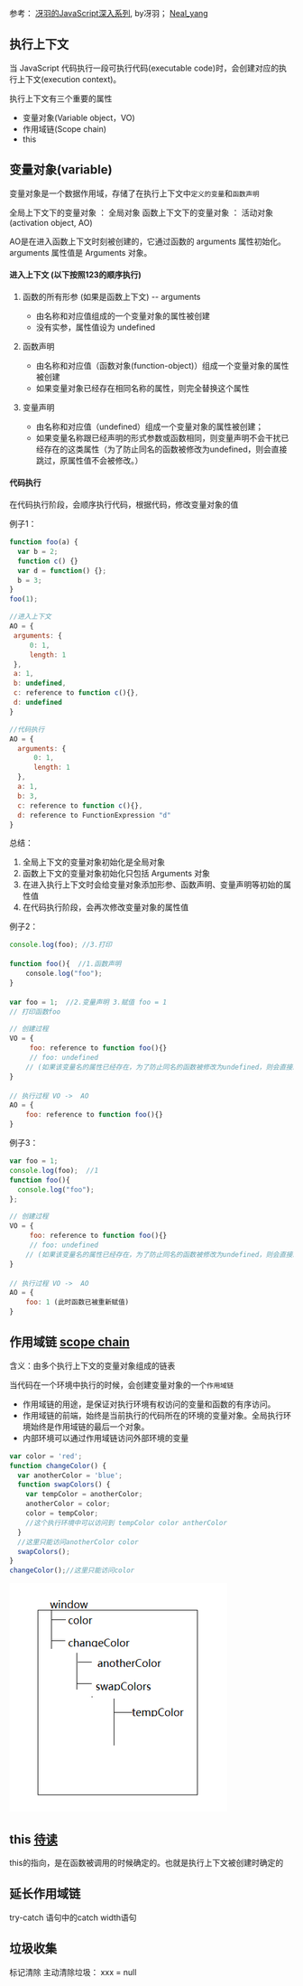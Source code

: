 ﻿参考： [冴羽的JavaScript深入系列](https://github.com/mqyqingfeng/Blog),  by冴羽； [Neal_yang](https://juejin.im/post/59c91b106fb9a00a4b0c5f0e)
 
## 执行上下文
 当 JavaScript 代码执行一段可执行代码(executable code)时，会创建对应的执行上下文(execution context)。

 执行上下文有三个重要的属性
   * 变量对象(Variable object，VO)
   * 作用域链(Scope chain)
   * this

## 变量对象(variable)
 变量对象是一个数据作用域，存储了在执行上下文中`定义的变量`和`函数声明`

 全局上下文下的变量对象 ： 全局对象
 函数上下文下的变量对象 ： 活动对象(activation object, AO)

AO是在进入函数上下文时刻被创建的，它通过函数的 arguments 属性初始化。arguments 属性值是 Arguments 对象。
 
#### 进入上下文 (以下按照123的顺序执行) 
1.  函数的所有形参 (如果是函数上下文) -- arguments
     - 由名称和对应值组成的一个变量对象的属性被创建
     - 没有实参，属性值设为 undefined
 
2. 函数声明
    - 由名称和对应值（函数对象(function-object)）组成一个变量对象的属性被创建
    - 如果变量对象已经存在相同名称的属性，则完全替换这个属性
 
3. 变量声明
   - 由名称和对应值（undefined）组成一个变量对象的属性被创建；
   - 如果变量名称跟已经声明的形式参数或函数相同，则变量声明不会干扰已经存在的这类属性（为了防止同名的函数被修改为undefined，则会直接跳过，原属性值不会被修改。）
 
#### 代码执行
在代码执行阶段，会顺序执行代码，根据代码，修改变量对象的值

例子1： 
```javascript 
function foo(a) {
  var b = 2;
  function c() {}
  var d = function() {};
  b = 3;
}
foo(1);
```
 ```javascript 
//进入上下文
AO = {
  arguments: {
      0: 1,
      length: 1
  },
  a: 1,
  b: undefined,
  c: reference to function c(){},
  d: undefined
}
```
```javascript 
//代码执行
AO = {
  arguments: {
      0: 1,
      length: 1
  },
  a: 1,
  b: 3,
  c: reference to function c(){},
  d: reference to FunctionExpression "d"
}
```
总结：
  1. 全局上下文的变量对象初始化是全局对象
  2. 函数上下文的变量对象初始化只包括 Arguments 对象
  3. 在进入执行上下文时会给变量对象添加形参、函数声明、变量声明等初始的属性值
  4. 在代码执行阶段，会再次修改变量对象的属性值
  
例子2：
```javascript
console.log(foo); //3.打印

function foo(){  //1.函数声明
    console.log("foo");
}

var foo = 1;  //2.变量声明 3.赋值 foo = 1 
// 打印函数foo 
```
```js
// 创建过程
VO = {
     foo: reference to function foo(){}
     // foo: undefined 
    // (如果该变量名的属性已经存在，为了防止同名的函数被修改为undefined，则会直接跳过，原属性值不会被修改。这个过程已被忽略)
}

// 执行过程 VO ->  AO
AO = {
    foo: reference to function foo(){}
}
```
例子3：
```javascript
var foo = 1;
console.log(foo);  //1
function foo(){
  console.log("foo");
};
```
```js
// 创建过程
VO = {
     foo: reference to function foo(){}
     // foo: undefined 
    // (如果该变量名的属性已经存在，为了防止同名的函数被修改为undefined，则会直接跳过，原属性值不会被修改。这个过程已被忽略)
}

// 执行过程 VO ->  AO
AO = {
    foo: 1 (此时函数已被重新赋值)
}
```

## 作用域链 [scope chain](https://github.com/mqyqingfeng/Blog/issues/6)

 含义：由多个执行上下文的变量对象组成的链表

 当代码在一个环境中执行的时候，会创建变量对象的一个`作用域链` 
   * 作用域链的用途，是保证对执行环境有权访问的变量和函数的有序访问。
   * 作用域链的前端，始终是当前执行的代码所在的环境的变量对象。全局执行环境始终是作用域链的最后一个对象。
   * 内部环境可以通过作用域链访问外部环境的变量
```javascript
var color = 'red';
function changeColor() {
  var anotherColor = 'blue';
  function swapColors() {
    var tempColor = anotherColor;
    anotherColor = color;
    color = tempColor;
    //这个执行环境中可以访问到 tempColor color antherColor
  }
  //这里只能访问anotherColor color
  swapColors();
}
changeColor();//这里只能访问color
```
![action-scope](https://github.com/AngellinaZ/WEB-learn/blob/master/images/actionScope.png)


## this [待读](https://github.com/mqyqingfeng/Blog/issues/7)
this的指向，是在函数被调用的时候确定的。也就是执行上下文被创建时确定的


## 延长作用域链

 try-catch 语句中的catch
 width语句
 

## 垃圾收集

 标记清除
 主动清除垃圾： xxx = null
